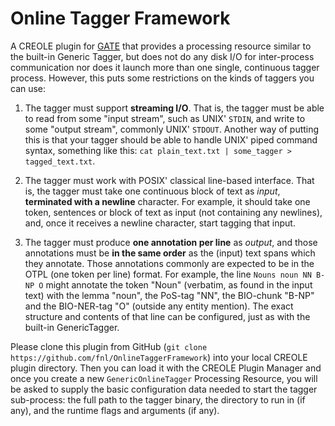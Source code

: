 # Online Tagger Framework

A CREOLE plugin for [GATE](https://gate.ac.uk) that provides a processing resource similar to the built-in Generic Tagger, but does not do any disk I/O for inter-process communication nor does it launch more than one single, continuous tagger process.
However, this puts some restrictions on the kinds of taggers you can use:

1. The tagger must support **streaming I/O**.
That is, the tagger must be able to read from some "input stream", such as UNIX' `STDIN`, and write to some "output stream", commonly UNIX' `STDOUT`.
Another way of putting this is that your tagger should be able to handle UNIX' piped command syntax, something like this: `cat plain_text.txt | some_tagger > tagged_text.txt`.

2. The tagger must work with POSIX' classical line-based interface.
That is, the tagger must take one continuous block of text as *input*, **terminated with a newline** character.
For example, it should take one token, sentences or block of text as input (not containing any newlines), and, once it receives a newline character, start tagging that input.

3. The tagger must produce **one annotation per line** as *output*, and those annotations must be **in the same order** as the (input) text spans which they annotate.
Those annotations commonly are expected to be in the OTPL (one token per line) format.
For example, the line `Nouns noun NN B-NP O` might annotate the token "Noun" (verbatim, as found in the input text) with the lemma "noun", the PoS-tag "NN", the BIO-chunk "B-NP" and the BIO-NER-tag "O" (outside any entity mention).
The exact structure and contents of that line can be configured, just as with the built-in GenericTagger.

Please clone this plugin from GitHub (`git clone https://github.com/fnl/OnlineTaggerFramework`) into your local CREOLE plugin directory.
Then you can load it with the CREOLE Plugin Manager and once you create a new `GenericOnlineTagger` Processing Resource, you will be asked to supply the basic configuration data needed to start the tagger sub-process: the full path to the tagger binary, the directory to run in (if any), and the runtime flags and arguments (if any).
